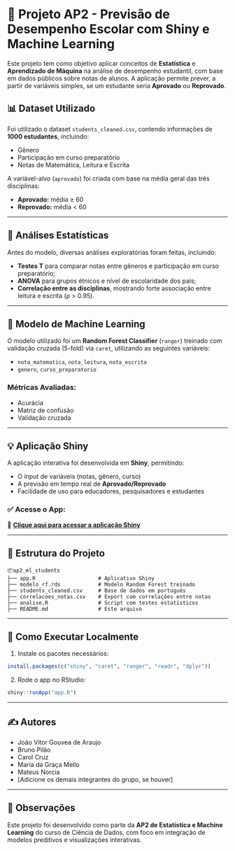 # 🧠 Projeto AP2 - Previsão de Desempenho Escolar com Shiny e Machine Learning

Este projeto tem como objetivo aplicar conceitos de **Estatística** e **Aprendizado de Máquina** na análise de desempenho estudantil, com base em dados públicos sobre notas de alunos. A aplicação permite prever, a partir de variáveis simples, se um estudante seria **Aprovado** ou **Reprovado**.

## 📊 Dataset Utilizado

Foi utilizado o dataset `students_cleaned.csv`, contendo informações de **1000 estudantes**, incluindo:

- Gênero
- Participação em curso preparatório
- Notas de Matemática, Leitura e Escrita

A variável-alvo (`aprovado`) foi criada com base na média geral das três disciplinas:

- **Aprovado:** média ≥ 60
- **Reprovado:** média < 60

---

## 🧪 Análises Estatísticas

Antes do modelo, diversas análises exploratórias foram feitas, incluindo:

- **Testes T** para comparar notas entre gêneros e participação em curso preparatório;
- **ANOVA** para grupos étnicos e nível de escolaridade dos pais;
- **Correlação entre as disciplinas**, mostrando forte associação entre leitura e escrita (ρ > 0.95).

---

## 🤖 Modelo de Machine Learning

O modelo utilizado foi um **Random Forest Classifier** (`ranger`) treinado com validação cruzada (5-fold) via `caret`, utilizando as seguintes variáveis:

- `nota_matematica`, `nota_leitura`, `nota_escrita`
- `genero`, `curso_preparatorio`

### Métricas Avaliadas:
- Acurácia
- Matriz de confusão
- Validação cruzada

---

## 💡 Aplicação Shiny

A aplicação interativa foi desenvolvida em **Shiny**, permitindo:

- O input de variáveis (notas, gênero, curso)
- A previsão em tempo real de **Aprovado/Reprovado**
- Facilidade de uso para educadores, pesquisadores e estudantes

### ✅ Acesse o App:

🔗 **[Clique aqui para acessar a aplicação Shiny](https://ml2025.shinyapps.io/ap2_ml_students/)**

---

## 📁 Estrutura do Projeto

```
📦ap2_ml_students
├── app.R                    # Aplicativo Shiny
├── modelo_rf.rds            # Modelo Random Forest treinado
├── students_cleaned.csv     # Base de dados em português
├── correlacoes_notas.csv    # Export com correlações entre notas
├── analise.R                # Script com testes estatísticos
├── README.md                # Este arquivo
```

---

## 🚀 Como Executar Localmente

1. Instale os pacotes necessários:

```r
install.packages(c("shiny", "caret", "ranger", "readr", "dplyr"))
```

2. Rode o app no RStudio:

```r
shiny::runApp("app.R")
```

---

## ✍️ Autores

- João Vitor Gouvea de Araujo
- Bruno Pilão
- Carol Cruz
- Maria da Graça Mello
- Mateus Norcia 
- [Adicione os demais integrantes do grupo, se houver]

---

## 📌 Observações

Este projeto foi desenvolvido como parte da **AP2 de Estatística e Machine Learning** do curso de Ciência de Dados, com foco em integração de modelos preditivos e visualizações interativas.
